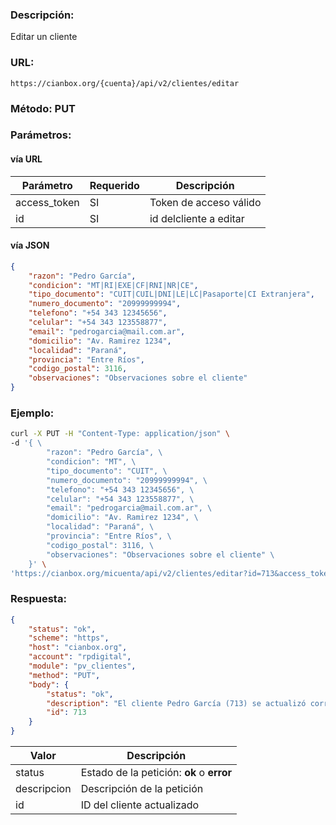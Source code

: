 ### Descripción:

Editar un cliente

### URL:

`https://cianbox.org/{cuenta}/api/v2/clientes/editar`

### Método: PUT

### Parámetros:

#### vía URL
|Parámetro    |Requerido |Descripción            |
|-------------|----------|-----------------------|
|access_token |SI        |Token de acceso válido |
|id           |SI        |id delcliente a editar |

#### vía JSON
```json
{
    "razon": "Pedro García",
    "condicion": "MT|RI|EXE|CF|RNI|NR|CE",
    "tipo_documento": "CUIT|CUIL|DNI|LE|LC|Pasaporte|CI Extranjera",
    "numero_documento": "20999999994",
    "telefono": "+54 343 12345656",
    "celular": "+54 343 123558877",
    "email": "pedrogarcia@mail.com.ar",
    "domicilio": "Av. Ramirez 1234",
    "localidad": "Paraná",
    "provincia": "Entre Ríos",
    "codigo_postal": 3116,
    "observaciones": "Observaciones sobre el cliente"
}
```

### Ejemplo:
```bash
curl -X PUT -H "Content-Type: application/json" \
-d '{ \
        "razon": "Pedro García", \
        "condicion": "MT", \
        "tipo_documento": "CUIT", \
        "numero_documento": "20999999994", \
        "telefono": "+54 343 12345656", \
        "celular": "+54 343 123558877", \
        "email": "pedrogarcia@mail.com.ar", \
        "domicilio": "Av. Ramirez 1234", \
        "localidad": "Paraná", \
        "provincia": "Entre Ríos", \
        "codigo_postal": 3116, \
        "observaciones": "Observaciones sobre el cliente" \
    }' \
'https://cianbox.org/micuenta/api/v2/clientes/editar?id=713&access_token=CBX_AT-TcIHdWOvdpIMNsXG...'
```
### Respuesta:
```json
{
    "status": "ok",
    "scheme": "https",
    "host": "cianbox.org",
    "account": "rpdigital",
    "module": "pv_clientes",
    "method": "PUT",
    "body": {
        "status": "ok",
        "description": "El cliente Pedro García (713) se actualizó correctamente",
        "id": 713
    }
}
```
|Valor         |Descripción |
|--------------|------------|
|status        |Estado de la petición: **ok** o **error**|
|descripcion   |Descripción de la petición|
|id            |ID del cliente actualizado|